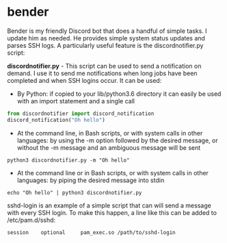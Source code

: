 # bender
Bender is my friendly Discord bot that does a handful of simple tasks. I update him as needed. He provides simple system status updates and parses SSH logs. A particularly useful feature is the discordnotifier.py script:

**discordnotifier.py** - This script can be used to send a notification on demand. I use it to send me notifications when long jobs have been completed and when SSH logins occur. It can be used:
* By Python: if copied to your lib/python3.6 directory it can easily be used with an import statement and a single call
```python
from discordnotifier import discord_notification
discord_notification("Oh hello")
```
* At the command line, in Bash scripts, or with system calls in other languages: by using the -m option followed by the desired message, or without the -m message and an ambiguous message will be sent
```
python3 discordnotifier.py -m "Oh hello"
```
* At the command line or in Bash scripts, or with system calls in other languages: by piping the desired message into stdin
```
echo "Oh hello" | python3 discordnotifier.py
```
sshd-login is an example of a simple script that can will send a message with every SSH login. To make this happen, a line like this can be added to /etc/pam.d/sshd:
```
session    optional     pam_exec.so /path/to/sshd-login
```
